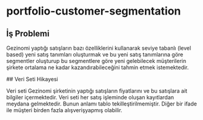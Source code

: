 # portfolio-customer-segmentation

## İş Problemi

Gezinomi yaptığı satışların bazı özelliklerini kullanarak seviye tabanlı (level based) yeni satış tanımları oluşturmak ve bu yeni satış tanımlarına göre segmentler oluşturup bu segmentlere göre yeni gelebilecek müşterilerin şirkete ortalama ne kadar kazandırabileceğini tahmin etmek istemektedir.

## Veri Seti Hikayesi

Veri seti Gezinomi şirketinin yaptığı satışların fiyatlarını ve bu satışlara ait bilgiler içermektedir. Veri seti her satış işleminde oluşan kayıtlardan meydana gelmektedir. Bunun anlamı tablo tekilleştirilmemiştir. Diğer bir ifade ile müşteri birden fazla alışverişyapmış olabilir.
